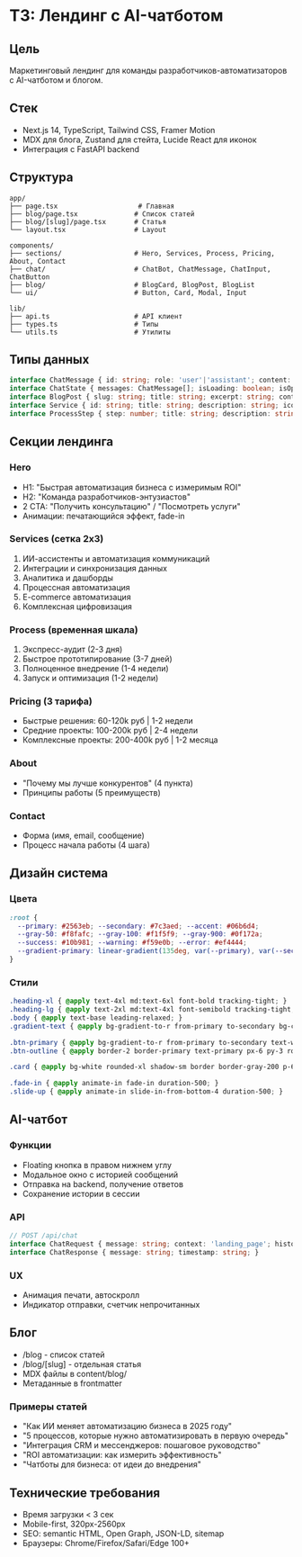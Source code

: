 # ТЗ: Лендинг с AI-чатботом

## Цель
Маркетинговый лендинг для команды разработчиков-автоматизаторов с AI-чатботом и блогом.

## Стек
- Next.js 14, TypeScript, Tailwind CSS, Framer Motion
- MDX для блога, Zustand для стейта, Lucide React для иконок
- Интеграция с FastAPI backend

## Структура
```
app/
├── page.tsx                    # Главная
├── blog/page.tsx              # Список статей  
├── blog/[slug]/page.tsx       # Статья
└── layout.tsx                 # Layout

components/
├── sections/                  # Hero, Services, Process, Pricing, About, Contact
├── chat/                      # ChatBot, ChatMessage, ChatInput, ChatButton
├── blog/                      # BlogCard, BlogPost, BlogList
└── ui/                        # Button, Card, Modal, Input

lib/
├── api.ts                     # API клиент
├── types.ts                   # Типы
└── utils.ts                   # Утилиты
```

## Типы данных
```typescript
interface ChatMessage { id: string; role: 'user'|'assistant'; content: string; timestamp: Date; }
interface ChatState { messages: ChatMessage[]; isLoading: boolean; isOpen: boolean; }
interface BlogPost { slug: string; title: string; excerpt: string; content: string; publishedAt: Date; category: string; readTime: number; }
interface Service { id: string; title: string; description: string; icon: string; features: string[]; }
interface ProcessStep { step: number; title: string; description: string; duration: string; deliverables: string[]; }
```

## Секции лендинга

### Hero
- H1: "Быстрая автоматизация бизнеса с измеримым ROI"
- H2: "Команда разработчиков-энтузиастов"
- 2 CTA: "Получить консультацию" / "Посмотреть услуги"
- Анимации: печатающийся эффект, fade-in

### Services (сетка 2x3)
1. ИИ-ассистенты и автоматизация коммуникаций
2. Интеграции и синхронизация данных
3. Аналитика и дашборды
4. Процессная автоматизация
5. E-commerce автоматизация
6. Комплексная цифровизация

### Process (временная шкала)
1. Экспресс-аудит (2-3 дня)
2. Быстрое прототипирование (3-7 дней)
3. Полноценное внедрение (1-4 недели)
4. Запуск и оптимизация (1-2 недели)

### Pricing (3 тарифа)
- Быстрые решения: 60-120k руб | 1-2 недели
- Средние проекты: 100-200k руб | 2-4 недели
- Комплексные проекты: 200-400k руб | 1-2 месяца

### About
- "Почему мы лучше конкурентов" (4 пункта)
- Принципы работы (5 преимуществ)

### Contact
- Форма (имя, email, сообщение)
- Процесс начала работы (4 шага)

## Дизайн система

### Цвета
```css
:root {
  --primary: #2563eb; --secondary: #7c3aed; --accent: #06b6d4;
  --gray-50: #f8fafc; --gray-100: #f1f5f9; --gray-900: #0f172a;
  --success: #10b981; --warning: #f59e0b; --error: #ef4444;
  --gradient-primary: linear-gradient(135deg, var(--primary), var(--secondary));
}
```

### Стили
```css
.heading-xl { @apply text-4xl md:text-6xl font-bold tracking-tight; }
.heading-lg { @apply text-2xl md:text-4xl font-semibold tracking-tight; }
.body { @apply text-base leading-relaxed; }
.gradient-text { @apply bg-gradient-to-r from-primary to-secondary bg-clip-text text-transparent; }

.btn-primary { @apply bg-gradient-to-r from-primary to-secondary text-white px-6 py-3 rounded-lg font-medium transition-all duration-300 hover:shadow-lg hover:scale-105; }
.btn-outline { @apply border-2 border-primary text-primary px-6 py-3 rounded-lg font-medium transition-all duration-300 hover:bg-primary hover:text-white; }

.card { @apply bg-white rounded-xl shadow-sm border border-gray-200 p-6 transition-all duration-300 hover:shadow-md hover:-translate-y-1; }

.fade-in { @apply animate-in fade-in duration-500; }
.slide-up { @apply animate-in slide-in-from-bottom-4 duration-500; }
```

## AI-чатбот

### Функции
- Floating кнопка в правом нижнем углу
- Модальное окно с историей сообщений
- Отправка на backend, получение ответов
- Сохранение истории в сессии

### API
```typescript
// POST /api/chat
interface ChatRequest { message: string; context: 'landing_page'; history: ChatMessage[]; }
interface ChatResponse { message: string; timestamp: string; }
```

### UX
- Анимация печати, автоскролл
- Индикатор отправки, счетчик непрочитанных

## Блог
- /blog - список статей
- /blog/[slug] - отдельная статья
- MDX файлы в content/blog/
- Метаданные в frontmatter

### Примеры статей
- "Как ИИ меняет автоматизацию бизнеса в 2025 году"
- "5 процессов, которые нужно автоматизировать в первую очередь"
- "Интеграция CRM и мессенджеров: пошаговое руководство"
- "ROI автоматизации: как измерить эффективность"
- "Чатботы для бизнеса: от идеи до внедрения"

## Технические требования
- Время загрузки < 3 сек
- Mobile-first, 320px-2560px
- SEO: semantic HTML, Open Graph, JSON-LD, sitemap
- Браузеры: Chrome/Firefox/Safari/Edge 100+